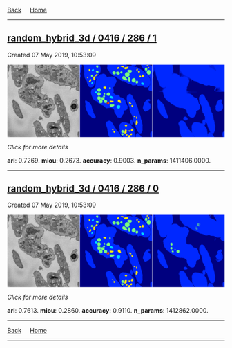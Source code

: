 
[Back](..)&nbsp;&nbsp;&nbsp;&nbsp;&nbsp;[Home](https://leapmanlab.github.io/snapshots)

---

<div class="summary"><a href="1"><h2>random_hybrid_3d / 0416 / 286 / 1</h2></a><p>Created 07 May 2019, 10:53:09
</p><a href="1"><img src="1/media/summary.png" align="center"></a><p>
<i>Click for more details</i>
</p></div>

**ari**: 0.7269. **miou**: 0.2673. **accuracy**: 0.9003. **n_params**: 1411406.0000. 

---

<div class="summary"><a href="0"><h2>random_hybrid_3d / 0416 / 286 / 0</h2></a><p>Created 07 May 2019, 10:53:09
</p><a href="0"><img src="0/media/summary.png" align="center"></a><p>
<i>Click for more details</i>
</p></div>

**ari**: 0.7613. **miou**: 0.2860. **accuracy**: 0.9110. **n_params**: 1412862.0000. 

---

[Back](..)&nbsp;&nbsp;&nbsp;&nbsp;&nbsp;[Home](https://leapmanlab.github.io/snapshots)

---